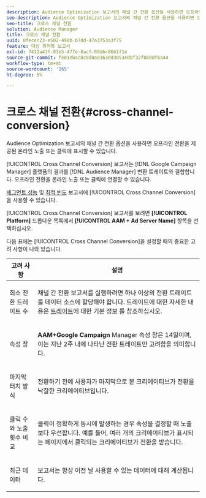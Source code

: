 ```yaml
---
description: Audience Optimization 보고서의 채널 간 전환 옵션을 사용하면 오프라인 전환을 제공된 온라인 노출 또는 클릭에 표시할 수 있습니다.
seo-description: Audience Optimization 보고서의 채널 간 전환 옵션을 사용하면 오프라인 전환을 제공된 온라인 노출 또는 클릭에 표시할 수 있습니다.
seo-title: 크로스 채널 전환
solution: Audience Manager
title: 크로스 채널 전환
uuid: 0fecec23-e502-490b-b7dd-47a3753a3f75
feature: 대상 최적화 보고서
exl-id: 7412a43f-81b5-477e-8acf-89d6c8661f1e
source-git-commit: fe01ebac8c0d0ad3630d3853e0bf32f0b00f6a44
workflow-type: tm+mt
source-wordcount: '265'
ht-degree: 5%

---
```


# 크로스 채널 전환{#cross-channel-conversion}

Audience Optimization 보고서의 채널 간 전환 옵션을 사용하면 오프라인 전환을 제공된 온라인 노출 또는 클릭에 표시할 수 있습니다.

[!UICONTROL Cross Channel Conversion] 보고서는 [!DNL Google Campaign Manager] 플랫폼의 결과를 [!DNL Audience Manager] 변환 트레이트와 결합합니다. 오프라인 전환을 온라인 노출 또는 클릭에 연결할 수 있습니다.

[세그먼트 성능](../../../reporting/audience-optimization-reports/aor-advertisers/segment-performance.md) 및 [최적 빈도](../../../reporting/audience-optimization-reports/aor-advertisers/optimal-frequency.md) 보고서에 [!UICONTROL Cross Channel Conversion]을 사용할 수 있습니다.

[!UICONTROL Cross Channel Conversion] 보고서를 보려면 **[!UICONTROL Platform]** 드롭다운 목록에서 **[!UICONTROL AAM + Ad Server Name]** 항목을 선택하십시오.

다음 표에는 [!UICONTROL Cross Channel Conversion]을 설정할 때의 중요한 고려 사항이 나와 있습니다.

<table id="table_62590B4AB7624B619EC9AA8FF89722C9"> 
 <thead> 
  <tr> 
   <th class="entry"> 고려 사항 </th> 
   <th class="entry"> 설명 </th> 
  </tr> 
 </thead>
 <tbody> 
  <tr> 
   <td colname="col01"> <p>최소 전환 트레이트 수 </p> </td> 
   <td colname="col1"> <p><span class="wintitle"> 채널 간 전환</span> 보고서를 실행하려면 하나 이상의 전환 트레이트를 데이터 소스에 할당해야 합니다. 트레이트에 대한 자세한 내용은 <a href="../../../features/traits/create-onboarded-rule-based-traits.md"> 트레이트</a>에 대한 기본 정보 를 참조하십시오. </p> </td> 
  </tr>
  <tr> 
   <td> <p>속성 창 </p> </td> 
   <td> <p> <b><span class="uicontrol"> AAM+Google Campaign </span></b> Manager 속성 창은 14일이며, 이는 지난 2주 내에 나타난 전환 트레이트만 고려함을 의미합니다. </p> </td> 
  </tr> 
  <tr> 
   <td> <p>마지막 터치 방식 </p> </td> 
   <td> <p>전환하기 전에 사용자가 마지막으로 본 크리에이티브가 전환을 낙찰한 크리에이티브입니다. </p> </td> 
  </tr> 
  <tr> 
   <td> <p>클릭 수와 노출 횟수 비교 </p> </td> 
   <td> <p>클릭이 정확하게 동시에 발생하는 경우 속성을 결정할 때 노출보다 우선합니다. 예를 들어, 여러 개의 크리에이티브가 표시되는 페이지에서 클릭되는 크리에이티브가 전환을 받습니다. </p> </td> 
  </tr> 
  <tr> 
   <td> <p>최근 데이터 </p> </td> 
   <td> <p>보고서는 항상 이전 날 사용할 수 있는 데이터에 대해 계산됩니다. </p> </td> 
  </tr> 
 </tbody> 
</table>
